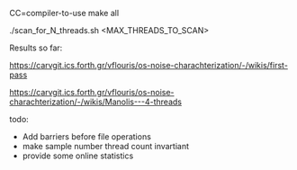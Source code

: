 CC=compiler-to-use make all

./scan_for_N_threads.sh <MAX_THREADS_TO_SCAN>

Results so far:

https://carvgit.ics.forth.gr/vflouris/os-noise-charachterization/-/wikis/first-pass

https://carvgit.ics.forth.gr/vflouris/os-noise-charachterization/-/wikis/Manolis---4-threads


todo:

- Add barriers before file operations
- make sample number thread count invartiant
- provide some online statistics
